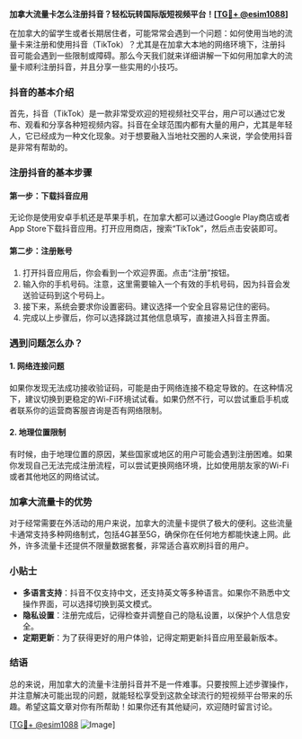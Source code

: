 **加拿大流量卡怎么注册抖音？轻松玩转国际版短视频平台！[[TG💪+ @esim1088](https://t.me/s/esim1088)]**

在加拿大的留学生或者长期居住者，可能常常会遇到一个问题：如何使用当地的流量卡来注册和使用抖音（TikTok）？尤其是在加拿大本地的网络环境下，注册抖音可能会遇到一些限制或障碍。那么今天我们就来详细讲解一下如何用加拿大的流量卡顺利注册抖音，并且分享一些实用的小技巧。

### 抖音的基本介绍

首先，抖音（TikTok）是一款非常受欢迎的短视频社交平台，用户可以通过它发布、观看和分享各种短视频内容。抖音在全球范围内都有大量的用户，尤其是年轻人，它已经成为一种文化现象。对于想要融入当地社交圈的人来说，学会使用抖音是非常有帮助的。

### 注册抖音的基本步骤

#### 第一步：下载抖音应用

无论你是使用安卓手机还是苹果手机，在加拿大都可以通过Google Play商店或者App Store下载抖音应用。打开应用商店，搜索“TikTok”，然后点击安装即可。

#### 第二步：注册账号

1. 打开抖音应用后，你会看到一个欢迎界面。点击“注册”按钮。
2. 输入你的手机号码。注意，这里需要输入一个有效的手机号码，因为抖音会发送验证码到这个号码上。
3. 接下来，系统会要求你设置密码。建议选择一个安全且容易记住的密码。
4. 完成以上步骤后，你可以选择跳过其他信息填写，直接进入抖音主界面。

### 遇到问题怎么办？

#### 1. 网络连接问题

如果你发现无法成功接收验证码，可能是由于网络连接不稳定导致的。在这种情况下，建议切换到更稳定的Wi-Fi环境试试看。如果仍然不行，可以尝试重启手机或者联系你的运营商客服咨询是否有网络限制。

#### 2. 地理位置限制

有时候，由于地理位置的原因，某些国家或地区的用户可能会遇到注册困难。如果你发现自己无法完成注册流程，可以尝试更换网络环境，比如使用朋友家的Wi-Fi或者其他地区的网络试试。

### 加拿大流量卡的优势

对于经常需要在外活动的用户来说，加拿大的流量卡提供了极大的便利。这些流量卡通常支持多种网络制式，包括4G甚至5G，确保你在任何地方都能快速上网。此外，许多流量卡还提供不限量数据套餐，非常适合喜欢刷抖音的用户。

### 小贴士

- **多语言支持**：抖音不仅支持中文，还支持英文等多种语言。如果你不熟悉中文操作界面，可以选择切换到英文模式。
- **隐私设置**：注册完成后，记得检查并调整自己的隐私设置，以保护个人信息安全。
- **定期更新**：为了获得更好的用户体验，记得定期更新抖音应用至最新版本。

### 结语

总的来说，用加拿大的流量卡注册抖音并不是一件难事。只要按照上述步骤操作，并注意解决可能出现的问题，就能轻松享受到这款全球流行的短视频平台带来的乐趣。希望这篇文章对你有所帮助！如果你还有其他疑问，欢迎随时留言讨论。

[[TG💪+ @esim1088](https://t.me/s/esim1088) ![Image](https://i.postimg.cc/4NQfJmqS/Snipaste-2025-05-13-00-14-12.png)]